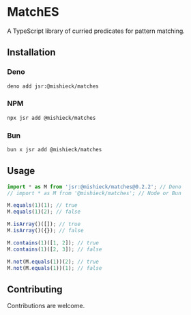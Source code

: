 # MatchES

A TypeScript library of curried predicates for pattern matching.

## Installation

### Deno

```sh
deno add jsr:@mishieck/matches
```

### NPM

```sh
npx jsr add @mishieck/matches
```

### Bun

```sh
bun x jsr add @mishieck/matches
```

## Usage

```ts
import * as M from 'jsr:@mishieck/matches@0.2.2'; // Deno
// import * as M from '@mishieck/matches'; // Node or Bun

M.equals(1)(1); // true
M.equals(1)(2); // false

M.isArray()([]); // true
M.isArray()({}); // false

M.contains(1)([1, 2]); // true
M.contains(1)([2, 3]); // false

M.not(M.equals(1))(2); // true
M.not(M.equals(1))(1); // false
```

## Contributing

Contributions are welcome.
